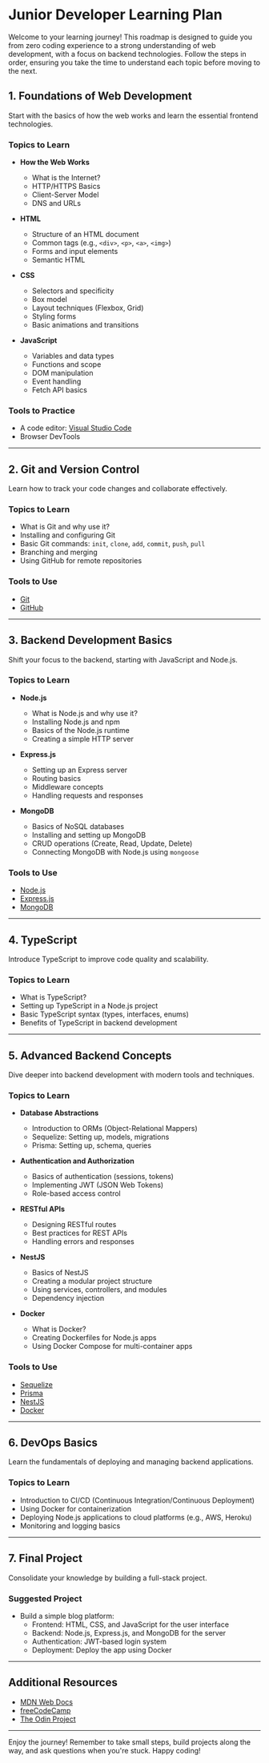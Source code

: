 # Junior Developer Learning Plan

Welcome to your learning journey! This roadmap is designed to guide you from zero coding experience to a strong understanding of web development, with a focus on backend technologies. Follow the steps in order, ensuring you take the time to understand each topic before moving to the next.

## 1. Foundations of Web Development
Start with the basics of how the web works and learn the essential frontend technologies.

### Topics to Learn
- **How the Web Works**
  - What is the Internet?
  - HTTP/HTTPS Basics
  - Client-Server Model
  - DNS and URLs

- **HTML**
  - Structure of an HTML document
  - Common tags (e.g., `<div>`, `<p>`, `<a>`, `<img>`)
  - Forms and input elements
  - Semantic HTML

- **CSS**
  - Selectors and specificity
  - Box model
  - Layout techniques (Flexbox, Grid)
  - Styling forms
  - Basic animations and transitions

- **JavaScript**
  - Variables and data types
  - Functions and scope
  - DOM manipulation
  - Event handling
  - Fetch API basics

### Tools to Practice
- A code editor: [Visual Studio Code](https://code.visualstudio.com/)
- Browser DevTools

---

## 2. Git and Version Control
Learn how to track your code changes and collaborate effectively.

### Topics to Learn
- What is Git and why use it?
- Installing and configuring Git
- Basic Git commands: `init`, `clone`, `add`, `commit`, `push`, `pull`
- Branching and merging
- Using GitHub for remote repositories

### Tools to Use
- [Git](https://git-scm.com/)
- [GitHub](https://github.com/)

---

## 3. Backend Development Basics
Shift your focus to the backend, starting with JavaScript and Node.js.

### Topics to Learn
- **Node.js**
  - What is Node.js and why use it?
  - Installing Node.js and npm
  - Basics of the Node.js runtime
  - Creating a simple HTTP server

- **Express.js**
  - Setting up an Express server
  - Routing basics
  - Middleware concepts
  - Handling requests and responses

- **MongoDB**
  - Basics of NoSQL databases
  - Installing and setting up MongoDB
  - CRUD operations (Create, Read, Update, Delete)
  - Connecting MongoDB with Node.js using `mongoose`

### Tools to Use
- [Node.js](https://nodejs.org/)
- [Express.js](https://expressjs.com/)
- [MongoDB](https://www.mongodb.com/)

---

## 4. TypeScript
Introduce TypeScript to improve code quality and scalability.

### Topics to Learn
- What is TypeScript?
- Setting up TypeScript in a Node.js project
- Basic TypeScript syntax (types, interfaces, enums)
- Benefits of TypeScript in backend development

---

## 5. Advanced Backend Concepts
Dive deeper into backend development with modern tools and techniques.

### Topics to Learn
- **Database Abstractions**
  - Introduction to ORMs (Object-Relational Mappers)
  - Sequelize: Setting up, models, migrations
  - Prisma: Setting up, schema, queries

- **Authentication and Authorization**
  - Basics of authentication (sessions, tokens)
  - Implementing JWT (JSON Web Tokens)
  - Role-based access control

- **RESTful APIs**
  - Designing RESTful routes
  - Best practices for REST APIs
  - Handling errors and responses

- **NestJS**
  - Basics of NestJS
  - Creating a modular project structure
  - Using services, controllers, and modules
  - Dependency injection

- **Docker**
  - What is Docker?
  - Creating Dockerfiles for Node.js apps
  - Using Docker Compose for multi-container apps

### Tools to Use
- [Sequelize](https://sequelize.org/)
- [Prisma](https://www.prisma.io/)
- [NestJS](https://nestjs.com/)
- [Docker](https://www.docker.com/)

---

## 6. DevOps Basics
Learn the fundamentals of deploying and managing backend applications.

### Topics to Learn
- Introduction to CI/CD (Continuous Integration/Continuous Deployment)
- Using Docker for containerization
- Deploying Node.js applications to cloud platforms (e.g., AWS, Heroku)
- Monitoring and logging basics

---

## 7. Final Project
Consolidate your knowledge by building a full-stack project.

### Suggested Project
- Build a simple blog platform:
  - Frontend: HTML, CSS, and JavaScript for the user interface
  - Backend: Node.js, Express.js, and MongoDB for the server
  - Authentication: JWT-based login system
  - Deployment: Deploy the app using Docker

---

## Additional Resources
- [MDN Web Docs](https://developer.mozilla.org/)
- [freeCodeCamp](https://www.freecodecamp.org/)
- [The Odin Project](https://www.theodinproject.com/)

---

Enjoy the journey! Remember to take small steps, build projects along the way, and ask questions when you're stuck. Happy coding!

